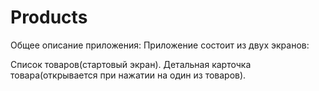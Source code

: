 # Products
Общее описание приложения:
Приложение состоит из двух экранов:

Список товаров(стартовый экран).
Детальная карточка товара(открывается при нажатии на один из товаров).
